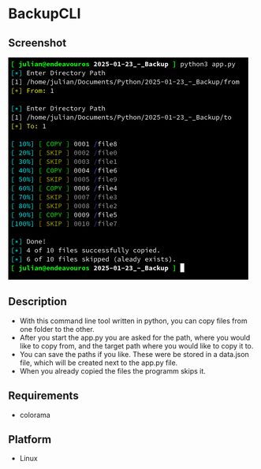 # BackupCLI

## Screenshot
![image info](./screenshot.png)

## Description
- With this command line tool written in python, you can copy files from one folder to the other.
- After you start the app.py you are asked for the path, where you would like to copy from, and the target path where you would like to copy it to.
- You can save the paths if you like. These were be stored in a data.json file, which will be created next to the app.py file.
- When you already copied the files the programm skips it.

## Requirements
- colorama

## Platform
- Linux
